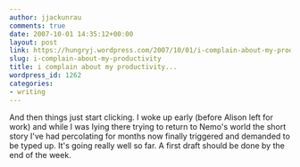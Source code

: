 ```yaml
---
author: jjackunrau
comments: true
date: 2007-10-01 14:35:12+00:00
layout: post
link: https://hungryj.wordpress.com/2007/10/01/i-complain-about-my-productivity/
slug: i-complain-about-my-productivity
title: i complain about my productivity...
wordpress_id: 1262
categories:
- writing
---
```


And then things just start clicking. I woke up early (before Alison left for work) and while I was lying there trying to return to Nemo's world the short story I've had percolating for months now finally triggered and demanded to be typed up. It's going really well so far. A first draft should be done by the end of the week.

